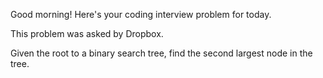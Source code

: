 Good morning! Here's your coding interview problem for today.

This problem was asked by Dropbox.

Given the root to a binary search tree, find the second largest node in the
tree.